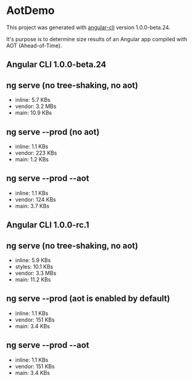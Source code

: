 # AotDemo

This project was generated with [angular-cli](https://github.com/angular/angular-cli) version 1.0.0-beta.24.

It's purpose is to determine size results of an Angular app compiled with AOT (Ahead-of-Time).

## Angular CLI 1.0.0-beta.24

ng serve (no tree-shaking, no aot)
---------------------
* inline: 5.7 KBs
* vendor: 3.2 MBs
* main: 10.9 KBs

ng serve --prod (no aot)
---------------------
* inline: 1.1 KBs
* vendor: 223 KBs
* main: 1.2 KBs

ng serve --prod --aot
---------------------
* inline: 1.1 KBs
* vendor: 124 KBs
* main: 3.7 KBs

## Angular CLI 1.0.0-rc.1

ng serve (no tree-shaking, no aot)
---------------------
* inline: 5.9 KBs
* styles: 10.1 KBs
* vendor: 3.3 MBs
* main: 11.2 KBs

ng serve --prod (aot is enabled by default)
-------------------------------------------
* inline: 1.1 KBs
* vendor: 151 KBs
* main: 3.4 KBs

ng serve --prod --aot
---------------------
* inline: 1.1 KBs
* vendor: 151 KBs
* main: 3.4 KBs
